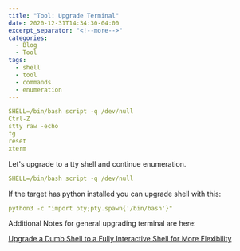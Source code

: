 ```yaml
---
title: "Tool: Upgrade Terminal"
date: 2020-12-31T14:34:30-04:00
excerpt_separator: "<!--more-->"
categories:
  - Blog
  - Tool
tags:
  - shell
  - tool
  - commands
  - enumeration
---
```


```yaml
SHELL=/bin/bash script -q /dev/null
Ctrl-Z
stty raw -echo
fg
reset
xterm
```

Let's upgrade to a tty shell and continue enumeration.

```yaml
SHELL=/bin/bash script -q /dev/null
```

If the target has python installed you can upgrade shell with this:

```yaml
python3 -c "import pty;pty.spawn{'/bin/bash'}"
```

Additional Notes for general upgrading terminal are here:

[Upgrade a Dumb Shell to a Fully Interactive Shell for More Flexibility][upgrade-term]

[upgrade-term]: https://null-byte.wonderhowto.com/how-to/upgrade-dumb-shell-fully-interactive-shell-for-more-flexibility-0197224/
